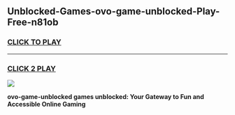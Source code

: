 
## Unblocked-Games-ovo-game-unblocked-Play-Free-n81ob
<h3>
<a href="https://premium76.site?title=ovo-game-unblocked&ref=20M">CLICK TO PLAY</a></h3>
<hr>

<h3>
<a href="https://premium76.site?title=ovo-game-unblocked&ref=20M">CLICK 2 PLAY</a>
  
</h3>

<a href="https://premium76.site?title=ovo-game-unblocked&ref=19M"><img src="https://clearcache.store/games.png"></a>


**ovo-game-unblocked games unblocked: Your Gateway to Fun and Accessible Online Gaming**
